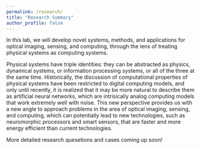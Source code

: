 ```yaml
---
permalink: /research/
title: "Research Summary"
author_profile: false
---
```


In this lab, we will develop novel systems, methods, and applications for optical imaging, sensing, and computing, through the lens of treating physical systems as computing systems.

Physical systems have triple identities: they can be abstracted as physics, dynamical systems, or information processing systems, or all of the three at the same time. Historically, the discussion of computational properties of physical systems have been restricted to digital computing models, and only until recently, it is realized that it may be more natural to describe them as artificial neural networks, which are intrisically analog computing models that work extremely well with noise. This new perspective provides us with a new angle to approach problems in the area of optical imaging, sensing, and computing, which can potentially lead to new technologies, such as neuromorphic processors and smart sensors, that are faster and more energy efficient than current technologies.

More detailed research quesetions and cases coming up soon!
